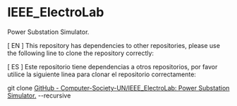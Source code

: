 # IEEE_ElectroLab

 Power Substation Simulator.



[ EN ] This repository has dependencies to other repositories, please use the following line to clone the repository correctly:



[ ES ] Este repositorio tiene dependencias a otros repositorios, por favor utilice la siguiente linea para clonar el repositorio correctamente:



git clone [GitHub - Computer-Society-UN/IEEE_ElectroLab: Power Substation Simulator.](https://github.com/Computer-Society-UN/IEEE_ElectroLab.git) --recursive
